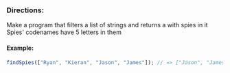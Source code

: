 ### Directions:

Make a program that filters a list of strings and returns a with spies in it
Spies' codenames have 5 letters in them

#### Example:

```javascript
findSpies(["Ryan", "Kieran", "Jason", "James"]); // => ["Jason", "James"]
```